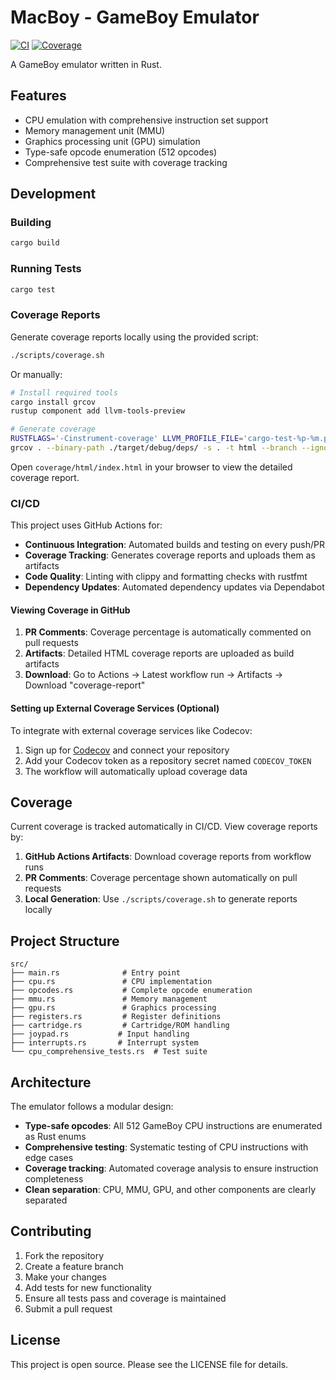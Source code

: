 # MacBoy - GameBoy Emulator

[![CI](https://github.com/nathanbacon/macboy/actions/workflows/ci.yml/badge.svg)](https://github.com/nathanbacon/macboy/actions/workflows/ci.yml)
[![Coverage](https://github.com/nathanbacon/macboy/actions/workflows/coverage.yml/badge.svg)](https://github.com/nathanbacon/macboy/actions/workflows/coverage.yml)

A GameBoy emulator written in Rust.

## Features

- CPU emulation with comprehensive instruction set support
- Memory management unit (MMU)
- Graphics processing unit (GPU) simulation
- Type-safe opcode enumeration (512 opcodes)
- Comprehensive test suite with coverage tracking

## Development

### Building

```bash
cargo build
```

### Running Tests

```bash
cargo test
```

### Coverage Reports

Generate coverage reports locally using the provided script:

```bash
./scripts/coverage.sh
```

Or manually:

```bash
# Install required tools
cargo install grcov
rustup component add llvm-tools-preview

# Generate coverage
RUSTFLAGS='-Cinstrument-coverage' LLVM_PROFILE_FILE='cargo-test-%p-%m.profraw' cargo test
grcov . --binary-path ./target/debug/deps/ -s . -t html --branch --ignore-not-existing --ignore '../*' --ignore "/*" -o coverage/html/
```

Open `coverage/html/index.html` in your browser to view the detailed coverage report.

### CI/CD

This project uses GitHub Actions for:

- **Continuous Integration**: Automated builds and testing on every push/PR
- **Coverage Tracking**: Generates coverage reports and uploads them as artifacts
- **Code Quality**: Linting with clippy and formatting checks with rustfmt
- **Dependency Updates**: Automated dependency updates via Dependabot

#### Viewing Coverage in GitHub

1. **PR Comments**: Coverage percentage is automatically commented on pull requests
2. **Artifacts**: Detailed HTML coverage reports are uploaded as build artifacts
3. **Download**: Go to Actions → Latest workflow run → Artifacts → Download "coverage-report"

#### Setting up External Coverage Services (Optional)

To integrate with external coverage services like Codecov:

1. Sign up for [Codecov](https://codecov.io) and connect your repository
2. Add your Codecov token as a repository secret named `CODECOV_TOKEN`
3. The workflow will automatically upload coverage data

## Coverage

Current coverage is tracked automatically in CI/CD. View coverage reports by:

1. **GitHub Actions Artifacts**: Download coverage reports from workflow runs
2. **PR Comments**: Coverage percentage shown automatically on pull requests
3. **Local Generation**: Use `./scripts/coverage.sh` to generate reports locally

## Project Structure

```
src/
├── main.rs              # Entry point
├── cpu.rs               # CPU implementation
├── opcodes.rs           # Complete opcode enumeration
├── mmu.rs               # Memory management
├── gpu.rs               # Graphics processing
├── registers.rs         # Register definitions
├── cartridge.rs         # Cartridge/ROM handling
├── joypad.rs           # Input handling
├── interrupts.rs       # Interrupt system
└── cpu_comprehensive_tests.rs  # Test suite
```

## Architecture

The emulator follows a modular design:

- **Type-safe opcodes**: All 512 GameBoy CPU instructions are enumerated as Rust enums
- **Comprehensive testing**: Systematic testing of CPU instructions with edge cases
- **Coverage tracking**: Automated coverage analysis to ensure instruction completeness
- **Clean separation**: CPU, MMU, GPU, and other components are clearly separated

## Contributing

1. Fork the repository
2. Create a feature branch
3. Make your changes
4. Add tests for new functionality
5. Ensure all tests pass and coverage is maintained
6. Submit a pull request

## License

This project is open source. Please see the LICENSE file for details.
